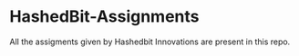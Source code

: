 # HashedBit-Assignments
All the assigments given by Hashedbit Innovations are present in this repo.
